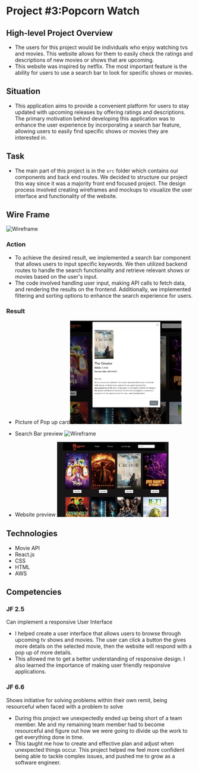 # Project #3:Popcorn Watch

## High-level Project Overview

- The users for this project would be individuals who enjoy watching tvs and movies. This website allows for them to easily check the ratings and descriptions of new movies or shows that are upcoming.
- This website was inspired by netflix. The most important feature is the ability for users to use a search bar to look for specific shows or movies.

## Situation

- This application aims to provide a convenient platform for users to stay updated with upcoming releases by offering ratings and descriptions. The primary motivation behind developing this application was to enhance the user experience by incorporating a search bar feature, allowing users to easily find specific shows or movies they are interested in.

## Task

- The main part of this project is in the `src` folder which contains our components and back end routes. We decided to structure our project this way since it was a majority front end focused project. The design process involved creating wireframes and mockups to visualize the user interface and functionality of the website.

## Wire Frame

<img width="200" alt="Wireframe" src="https://github.com/FrontEnd-Group-Project/PopcornWatch/assets/95986357/1faffb1b-00a6-4729-893e-73589093c6da">

### Action

- To achieve the desired result, we implemented a search bar component that allows users to input specific keywords. We then utilized backend routes to handle the search functionality and retrieve relevant shows or movies based on the user's input.
- The code involved handling user input, making API calls to fetch data, and rendering the results on the frontend. Additionally, we implemented filtering and sorting options to enhance the search experience for users.

### Result

- Picture of Pop up card<img width="300" alt="Wireframe" src="PopUp.png">

- Search Bar preview <img width="300" alt="Wireframe" src="SearchBar.png">

- Website preview <img width="300" alt="Wireframe" src="Website.png">

## Technologies

- Movie API
- React.js
- CSS
- HTML
- AWS

## Competencies

### JF 2.5

Can implement a responsive User Interface

- I helped create a user interface that allows users to browse through upcoming tv shows and movies. The user can click a button the gives more details on the selected movie, then the website will respond with a pop up of more details.
- This allowed me to get a better understanding of responsive design. I also learned the importance of making user friendly responsive applications.

### JF 6.6

Shows initiative for solving problems within their own remit, being resourceful when faced with a problem to solve

- During this project we unexpectedly ended up being short of a team member. Me and my remaining team member had to become resourceful and figure out how we were going to divide up the work to get everything done in time.
- This taught me how to create and effective plan and adjust when unexpected things occur. This project helped me feel more confident being able to tackle complex issues, and pushed me to grow as a software engineer.
